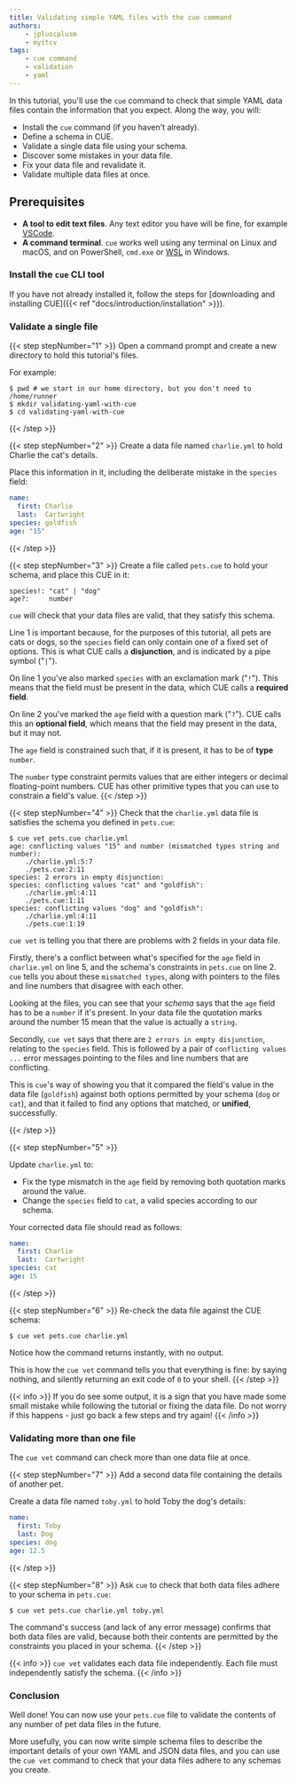 ```yaml
---
title: Validating simple YAML files with the cue command
authors:
    - jpluscplusm
    - myitcv
tags:
    - cue command
    - validation
    - yaml
---
```


In this tutorial, you'll use the `cue` command to check that simple YAML data
files contain the information that you expect. Along the way, you will:

- Install the `cue` command (if you haven't already).
- Define a schema in CUE.
- Validate a single data file using your schema.
- Discover some mistakes in your data file.
- Fix your data file and revalidate it.
- Validate multiple data files at once.

## Prerequisites

- **A tool to edit text files**. Any text editor you have will be fine, for
  example [VSCode](https://code.visualstudio.com/).
- **A command terminal**. `cue` works well using any terminal on Linux and
  macOS, and on PowerShell, `cmd.exe` or
  [WSL](https://learn.microsoft.com/en-us/windows/wsl/install) in Windows.

<!--

FIXME: explicitly call out Windows as supported? Or don't mention any OSes at all?
Call out only-tested-on-Linuxness?

-->

### Install the `cue` CLI tool

If you have not already installed it, follow the steps for
[downloading and installing CUE]({{< ref "docs/introduction/installation" >}}).

### Validate a single file

{{< step stepNumber="1" >}}
Open a command prompt and create a new directory to hold this tutorial's files.

For example:

```text { title="TERMINAL" codeToCopy="cHdkICMgd2Ugc3RhcnQgaW4gb3VyIGhvbWUgZGlyZWN0b3J5LCBidXQgeW91IGRvbid0IG5lZWQgdG8KbWtkaXIgdmFsaWRhdGluZy15YW1sLXdpdGgtY3VlCmNkIHZhbGlkYXRpbmcteWFtbC13aXRoLWN1ZQo=" }
$ pwd # we start in our home directory, but you don't need to
/home/runner
$ mkdir validating-yaml-with-cue
$ cd validating-yaml-with-cue
```
{{< /step >}}

{{< step stepNumber="2" >}}
Create a data file named `charlie.yml` to hold Charlie the cat's details.

Place this information in it, including the deliberate mistake in the `species`
field:

```yml { title="charlie.yml" }
name:
  first: Charlie
  last:  Cartwright
species: goldfish
age: "15"
```
{{< /step >}}

{{< step stepNumber="3" >}}
Create a file called `pets.cue` to hold your schema, and place this CUE in it:

```text { title="pets.cue" linenos="table" }
species!: "cat" | "dog"
age?:     number
```

`cue` will check that your data files are valid, that they satisfy this schema.

Line 1 is important because, for the purposes of this tutorial, all pets are
cats or dogs, so the `species` field can only contain one of a fixed set of
options.  This is what CUE calls a **disjunction**, and is indicated by a pipe
symbol ("`|`").

On line 1 you've also marked `species` with an exclamation mark ("`!`"). This
means that the field must be present in the data, which CUE calls a **required
field**.

On line 2 you've marked the `age` field with a question mark ("`?`"). CUE calls
this an **optional field**, which means that the field may present in the data,
but it may not.

The `age` field is constrained such that, if it is present, it has to be of
**type** `number`.

The `number` type constraint permits values that are either integers or decimal
floating-point numbers. CUE has other primitive types that you can use to
constrain a field's value.
{{< /step >}}

{{< step stepNumber="4" >}}
Check that the `charlie.yml` data file is satisfies the schema you defined in
`pets.cue`:

```text { title="TERMINAL" codeToCopy="Y3VlIHZldCBwZXRzLmN1ZSBjaGFybGllLnltbAo=" }
$ cue vet pets.cue charlie.yml
age: conflicting values "15" and number (mismatched types string and number):
    ./charlie.yml:5:7
    ./pets.cue:2:11
species: 2 errors in empty disjunction:
species: conflicting values "cat" and "goldfish":
    ./charlie.yml:4:11
    ./pets.cue:1:11
species: conflicting values "dog" and "goldfish":
    ./charlie.yml:4:11
    ./pets.cue:1:19
```

`cue vet` is telling you that there are problems with 2 fields in your data
file.

Firstly, there's a conflict between what's specified for the `age` field in
`charlie.yml` on line 5, and the schema's constraints in `pets.cue` on line 2.
`cue` tells you about these `mismatched types`, along with pointers to the
files and line numbers that disagree with each other.

Looking at the files, you can see that your *schema* says that the `age` field
has to be a `number` if it's present. In your data file the quotation marks
around the number 15 mean that the value is actually a `string`.

Secondly, `cue vet` says that there are `2 errors in empty disjunction`,
relating to the `species` field. This is followed by a pair of `conflicting
values ...` error messages pointing to the files and line numbers that are
conflicting.

This is `cue`'s way of showing you that it compared the field's value in the
data file (`goldfish`) against both options permitted by your schema (`dog` or
`cat`), and that it failed to find any options that matched, or **unified**,
successfully.

{{< /step >}}

{{< step stepNumber="5" >}}

Update `charlie.yml` to:

* Fix the type mismatch in the `age` field by removing both quotation marks
  around the value.
* Change the `species` field to `cat`, a valid species according to our schema.

Your corrected data file should read as follows:

```yml { title="charlie.yml" }
name:
  first: Charlie
  last:  Cartwright
species: cat
age: 15
```
{{< /step >}}

{{< step stepNumber="6" >}}
Re-check the data file against the CUE schema:

```text { title="TERMINAL" codeToCopy="Y3VlIHZldCBwZXRzLmN1ZSBjaGFybGllLnltbAo=" }
$ cue vet pets.cue charlie.yml
```

Notice how the command returns instantly, with no output.

This is how the `cue vet` command tells you that everything is fine: by saying
nothing, and silently returning an exit code of `0` to your shell.
{{< /step >}}

{{< info >}}
If you do see some output, it is a sign that you have made some small mistake
while following the tutorial or fixing the data file.
Do not worry if this happens - just go back a few steps and try again!
{{< /info >}}

### Validating more than one file

The `cue vet` command can check more than one data file at once.

{{< step stepNumber="7" >}}
Add a second data file containing the details of another pet.

Create a data file named `toby.yml` to hold Toby the dog's details:

```yml { title="toby.yml" }
name:
  first: Toby
  last: Dog
species: dog
age: 12.5
```
{{< /step >}}

{{< step stepNumber="8" >}}
Ask `cue` to check that both data files adhere to your schema in `pets.cue`:

```text { title="TERMINAL" codeToCopy="Y3VlIHZldCBwZXRzLmN1ZSBjaGFybGllLnltbCB0b2J5LnltbAo=" }
$ cue vet pets.cue charlie.yml toby.yml
```

The command's success (and lack of any error message) confirms that both data
files are valid, because both their contents are permitted by the constraints
you placed in your schema.
{{< /step >}}

{{< info >}}
`cue vet` validates each data file independently. Each file must independently
satisfy the schema.
{{< /info >}}


### Conclusion

Well done! You can now use your `pets.cue` file to validate the contents of
any number of pet data files in the future.

More usefully, you can now write simple schema files to describe the important
details of your own YAML and JSON data files, and you can use the `cue vet`
command to check that your data files adhere to any schemas you create.

<!--

FIXME: tidy up these next steps and links

There's more to discover about how CUE can help you validate different kinds
of data values.
See the "Next steps" section for links to tutorials that explore this
in more detail.

## Next steps

- To disover how to write more complex and nuanced schemas, follow the next
  tutorial in this series: FIXME ref/title/etc
- FIXME: Pointers to other tutorial(s)
- You used these CUE language features in this tutorial. Read about them in the CUE language guide:
  - [**Merging**]({{< ref
    "docs/language-guide/data/organizing-configuration#merging" >}}) is how CUE
    deals with repeated statements of the same data, spread across different locations.
    FIXME: not unification? Is this a good LG page to point towards, here?
  - [**Disjunctions**]({{< ref "docs/language-guide/schemas-and-validation/disjunctions" >}})
    allowed you to list different options that a field's values are allowed to contain.
  - Required and Optional fields are both examples of CUE's
    [**Field Constraints**]({{< ref "docs/language-guide/schemas-and-validation/field-constraints" >}}).
  - CUE has several primitive
    [**Types**]({{< ref "docs/language-guide/data" >}}) that you can use as
    [**Type Constraints**]({{< ref "docs/language-guide/schemas-and-validation/types" >}}).

-->
